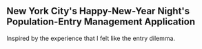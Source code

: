 ## New York City's Happy-New-Year Night's Population-Entry Management Application
Inspired by the experience that I felt like the entry dilemma.
